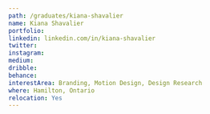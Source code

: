 ```yaml
---
path: /graduates/kiana-shavalier
name: Kiana Shavalier
portfolio: 
linkedin: linkedin.com/in/kiana-shavalier
twitter:
instagram:
medium:
dribble:
behance:
interestArea: Branding, Motion Design, Design Research
where: Hamilton, Ontario
relocation: Yes
---
```

